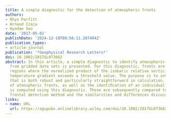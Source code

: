 ```yaml
---
title: A simple diagnostic for the detection of atmospheric fronts
authors:
- Rhys Parfitt
- Arnaud Czaja
- Hyodae Seo
date: '2017-05-01'
publishDate: '2024-12-18T08:56:11.287494Z'
publication_types:
- article-journal
publication: '*Geophysical Research Letters*'
doi: 10.1002/2017GL073662
abstract: In this article, a simple diagnostic to identify atmospheric fronts objectively
  from gridded data sets is presented. For this diagnostic, fronts are identiﬁed as
  regions where the normalized product of the isobaric relative vorticity and horizontal
  temperature gradient exceeds a threshold value. The purpose is to introduce a method
  that is both robust and particularly straightforward in calculation. A climatology
  of atmospheric fronts, as well as the identiﬁcation of an individual frontal system,
  is computed using this diagnostic. These are subsequently compared to a more traditional
  frontal detection method and the similarities and differences discussed.
links:
- name: URL
  url: https://agupubs.onlinelibrary.wiley.com/doi/10.1002/2017GL073662
---
```

